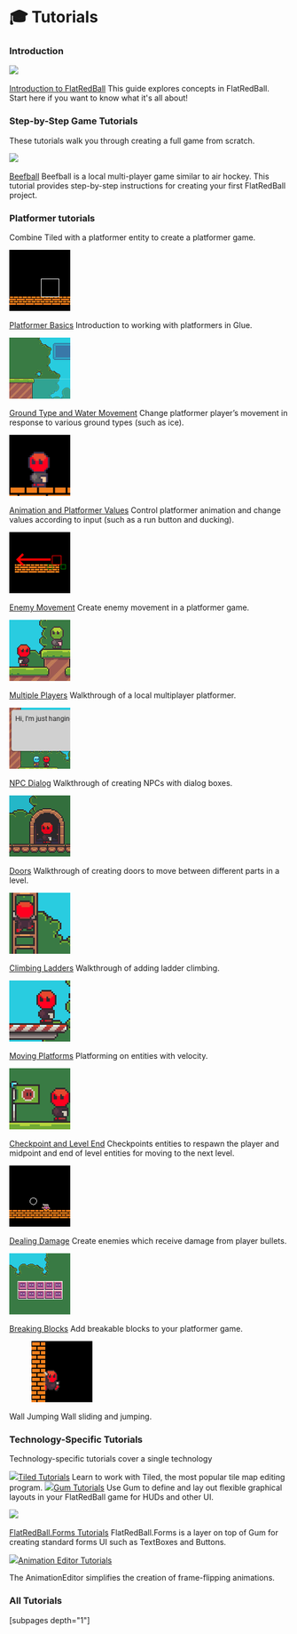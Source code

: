 # 🎓 Tutorials

### Introduction

![](../media/2021-03-img\_6048dd6d7dd6d.png)

[Introduction to FlatRedBall](introduction-to-flatredball.md) This guide explores concepts in FlatRedBall. Start here if you want to know what it's all about!

###

### Step-by-Step Game Tutorials

These tutorials walk you through creating a full game from scratch.

[![](../media/2016-12-img\_585345a4df251.png)](../documentation/tutorials/beefball.md)

[Beefball](../documentation/tutorials/beefball.md) Beefball is a local multi-player game similar to air hockey. This tutorial provides step-by-step instructions for creating your first FlatRedBall project.

### Platformer tutorials

Combine Tiled with a platformer entity to create a platformer game.

<div align="left">

<img src="../media/2021-04-img_608abcb912e5b.png" alt="">

</div>

[Platformer Basics](../documentation/tutorials/platformer-plugin/platformer-basics.md) Introduction to working with platformers in Glue.

<div align="left">

<img src="../media/2021-04-img_608abd041ec2f.png" alt="">

</div>

[Ground Type and Water Movement](../documentation/tutorials/platformer-plugin/ground-type-and-water-movement.md) Change platformer player’s movement in response to various ground types (such as ice).

<div align="left">

<img src="../media/2021-04-img_608abdc4f0b8c.png" alt="">

</div>

[Animation and Platformer Values](../documentation/tutorials/platformer-plugin/platformer-animations-values.md) Control platformer animation and change values according to input (such as a run button and ducking).

<div align="left">

<img src="../media/2021-04-img_608ac0c76217a.png" alt="">

</div>

[Enemy Movement](../documentation/tutorials/platformer-plugin/enemy-movement.md) Create enemy movement in a platformer game.

<div align="left">

<img src="../media/2021-05-img_608d930ad7c84.png" alt="">

</div>

[Multiple Players](platformer-plugin/multiple-players.md) Walkthrough of a local multiplayer platformer.

<div align="left">

<img src="../media/2021-05-img_608f71ebd4855.png" alt="">

</div>

[NPC Dialog](platformer-plugin/npc-dialog.md) Walkthrough of creating NPCs with dialog boxes.

<div align="left">

<img src="../media/2021-05-img_609545cbd7cd4.png" alt="">

</div>

[Doors](platformer-plugin/doors.md) Walkthrough of creating doors to move between different parts in a level.

<div align="left">

<img src="../media/2021-05-img_609a05dd95b5d.png" alt="">

</div>

[Climbing Ladders](platformer-plugin/climbing-ladders.md) Walkthrough of adding ladder climbing.

<div align="left">

<img src="../media/2021-05-img_609de79ca3716.png" alt="">

</div>

[Moving Platforms](platformer-plugin/moving-platforms.md) Platforming on entities with velocity.

<div align="left">

<img src="../media/2021-06-img_60b8d141dff6c.png" alt="">

</div>

[Checkpoint and Level End](platformer-plugin/checkpoint-and-level-end.md) Checkpoints entities to respawn the player and midpoint and end of level entities for moving to the next level.

<div align="left">

<img src="../media/2021-04-img_608ac10579aed.png" alt="">

</div>

[Dealing Damage](../documentation/tutorials/platformer-plugin/dealing-damage.md) Create enemies which receive damage from player bullets.

<div align="left">

<img src="../media/2021-04-img_608ac1378f975.png" alt="">

</div>

[Breaking Blocks](../documentation/tutorials/platformer-plugin/breaking-blocks.md) Add breakable blocks to your platformer game.

<div align="left">

<figure><img src="../.gitbook/assets/image (9).png" alt=""><figcaption></figcaption></figure>

</div>

Wall Jumping Wall sliding and jumping.

###

### Technology-Specific Tutorials

Technology-specific tutorials cover a single technology

![](../media/2017-02-img\_58b11501ccb60.png)[Tiled Tutorials](../documentation/tools/tiled-plugin/using-the-tiled-plugin.md) Learn to work with Tiled, the most popular tile map editing program. ![](../media/2017-02-img\_58b2ef68ecf47.png)[Gum Tutorials](../documentation/tools/gum/tutorials.md) Use Gum to define and lay out flexible graphical layouts in your FlatRedBall game for HUDs and other UI.

![](../media/2023-09-img\_6504462fb1a98.png)

[FlatRedBall.Forms Tutorials](../documentation/tutorials/flatredball-forms.md) FlatRedBall.Forms is a layer on top of Gum for creating standard forms UI such as TextBoxes and Buttons.

![](../media/2017-02-img\_58b2f19b935a6.png)[Animation Editor Tutorials](../documentation/tools/animationeditor/glue-gluevault-component-pages-animationeditor-plugin.md)

The AnimationEditor simplifies the creation of frame-flipping animations.

### All Tutorials

\[subpages depth="1"]
